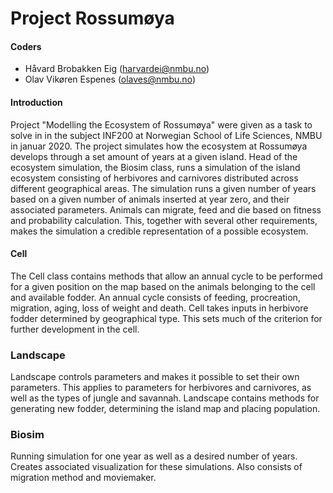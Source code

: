 # Project Rossumøya
#### Coders 
- Håvard Brobakken Eig (harvardei@nmbu.no)
- Olav Vikøren Espenes (olaves@nmbu.no) 

#### Introduction
Project "Modelling the Ecosystem of Rossumøya" were given as a task to solve in 
in the subject INF200 at Norwegian School of Life Sciences, NMBU in januar 2020. The project simulates how the ecosystem at Rossumøya develops through a set amount of years at a given island.
Head of the ecosystem simulation, the Biosim class, runs a simulation of the island ecosystem consisting of herbivores and carnivores distributed across different geographical areas. The simulation runs a given number of years based on a given number of animals inserted at year zero, and their associated parameters. Animals can migrate, feed and die based on fitness and probability calculation. This, together with several other requirements, makes the simulation a credible representation of a possible ecosystem. 

#### Cell
The Cell class contains methods that allow an annual 
cycle to be performed for a given position on the map 
based on the animals belonging to the cell and available fodder. 
An annual cycle consists of feeding, procreation, migration, aging, loss of weight and death.
Cell takes inputs in herbivore fodder determined by geographical type. This sets much of the criterion for further development in the cell.

### Landscape
Landscape controls parameters and makes it possible to set their own parameters. 
This applies to parameters for herbivores and carnivores, 
as well as the types of jungle and savannah. 
Landscape contains methods for generating new fodder, determining the island map and placing population. 

### Biosim
Running simulation for one year as well as a desired number of years. Creates associated 
visualization for these simulations. Also consists of migration method and moviemaker.